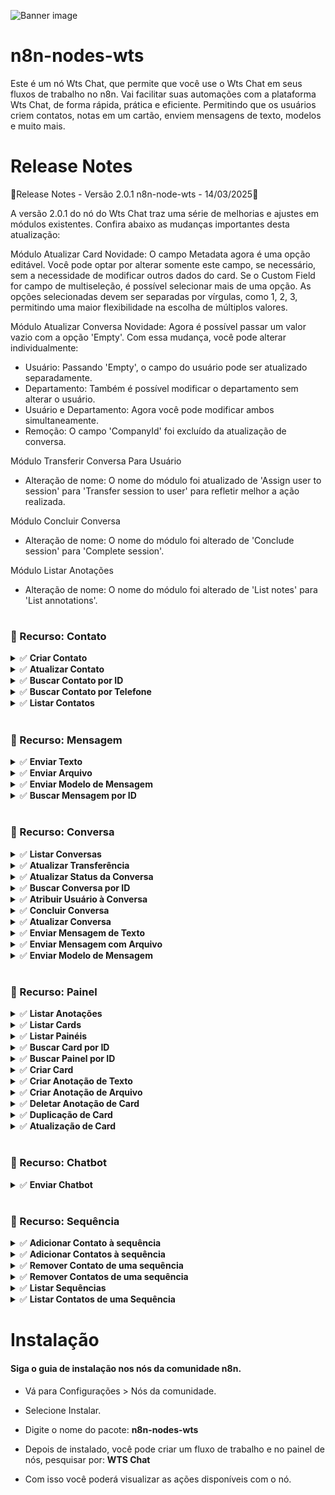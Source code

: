 ![Banner image](https://user-images.githubusercontent.com/10284570/173569848-c624317f-42b1-45a6-ab09-f0ea3c247648.png)

# n8n-nodes-wts
Este é um nó Wts Chat, que permite que você use o Wts Chat em seus fluxos de trabalho no n8n.
Vai facilitar suas automações com a plataforma Wts Chat, de forma rápida, prática e eficiente.
Permitindo que os usuários criem contatos, notas em um cartão, enviem mensagens de texto, modelos e muito mais.

# Release Notes
📌Release Notes - Versão 2.0.1 n8n-node-wts - 14/03/2025📌

A versão 2.0.1 do nó do Wts Chat traz uma série de melhorias e ajustes em módulos existentes. Confira abaixo as mudanças importantes desta atualização:

Módulo Atualizar Card
Novidade: O campo Metadata agora é uma opção editável. Você pode optar por alterar somente este campo, se necessário, sem a necessidade de modificar outros dados do card.
 Se o Custom Field for campo de multiseleção, é possível selecionar mais de uma opção. As opções selecionadas devem ser separadas por vírgulas, como 1, 2, 3, permitindo uma maior flexibilidade na escolha de múltiplos valores.

Módulo Atualizar Conversa
Novidade: Agora é possível passar um valor vazio com a opção 'Empty'. Com essa mudança, você pode alterar individualmente:
- Usuário: Passando 'Empty', o campo do usuário pode ser atualizado separadamente.
- Departamento: Também é possível modificar o departamento sem alterar o usuário.
- Usuário e Departamento: Agora você pode modificar ambos simultaneamente.
- Remoção: O campo 'CompanyId' foi excluído da atualização de conversa.

Módulo Transferir Conversa Para Usuário
- Alteração de nome: O nome do módulo foi atualizado de 'Assign user to session' para 'Transfer session to user' para refletir melhor a ação realizada.

Módulo Concluir Conversa
- Alteração de nome: O nome do módulo foi alterado de 'Conclude session' para 'Complete session'.

Módulo Listar Anotações
- Alteração de nome: O nome do módulo foi alterado de 'List notes' para 'List annotations'.

<h1></h1>
<h3>📌 Recurso: Contato</h3>

<details>
  <summary>✅ <b> Criar Contato</b></summary>
</details>

<details>
  <summary>✅ <b> Atualizar Contato</b></summary>
</details> 

<details>
  <summary>✅ <b> Buscar Contato por ID</b></summary>
</details>

<details>
  <summary>✅ <b> Buscar Contato por Telefone</b></summary>
</details>

<details>
  <summary>✅ <b> Listar Contatos</b></summary>
</details>

<h1></h1>
<h3>📌 Recurso: Mensagem</h3>

<details>
  <summary>✅ <b> Enviar Texto</b></summary>
</details>

<details>
  <summary>✅ <b> Enviar Arquivo</b></summary>
</details>

<details>
  <summary>✅ <b> Enviar Modelo de Mensagem</b></summary>
</details>


<details>
  <summary>✅ <b> Buscar Mensagem por ID</b></summary>
</details>

<h1></h1>
<h3>📌 Recurso: Conversa</h3>
<details>
<summary>✅ <b> Listar Conversas</b></summary>
</details>
<details>
<summary>✅ <b> Atualizar Transferência</b></summary>
</details>
<details>
<summary>✅ <b> Atualizar Status da Conversa</b></summary>
</details>
<details>
<summary>✅ <b> Buscar Conversa por ID</b></summary>
</details>
<details>
<summary>✅ <b> Atribuir Usuário à Conversa</b></summary>
</details> 
<details>
<summary>✅ <b> Concluir Conversa</b></summary>
</details>
<details>
<summary>✅ <b> Atualizar Conversa</b></summary>
</details>
<details>
<summary>✅ <b> Enviar Mensagem de Texto</b></summary>
</details>
<details>
<summary>✅ <b> Enviar Mensagem com Arquivo</b></summary>
</details>
<details>
<summary>✅ <b> Enviar Modelo de Mensagem</b></summary>
</details>

<h1></h1>
<h3>📌 Recurso: Painel</h3>
<details>
<summary>✅ <b> Listar Anotações</b></summary>
</details>
<details>
<summary>✅ <b> Listar Cards</b></summary>
</details>
<details>
<summary>✅ <b> Listar Painéis</b></summary>
</details>
<details>
<summary>✅ <b> Buscar Card por ID</b></summary>
</details>
<details>
<summary>✅ <b> Buscar Painel por ID</b></summary>
</details>
<details>
<summary>✅ <b> Criar Card</b></summary>
</details>
<details>
<summary>✅ <b> Criar Anotação de Texto</b></summary>
</details>
<details>
<summary>✅ <b> Criar Anotação de Arquivo</b></summary>
</details>
<details>
<summary>✅ <b> Deletar Anotação de Card</b></summary>
</details>
<details>
<summary>✅ <b> Duplicação de Card</b></summary>
</details>
<details>
<summary>✅ <b> Atualização de Card</b></summary>
</details>

<h1></h1>
<h3>📌 Recurso: Chatbot</h3>
<details>
<summary>✅ <b> Enviar Chatbot</b></summary>
</details>

<h1></h1>
<h3>📌 Recurso: Sequência</h3>
<details>
<summary>✅ <b> Adicionar Contato à sequência</b></summary>
</details>
<details>
<summary>✅ <b> Adicionar Contatos à sequência</b></summary>
</details>
<details>
<summary>✅ <b> Remover Contato de uma sequência</b></summary>
</details>
<details>
<summary>✅ <b> Remover Contatos de uma sequência</b></summary>
</details>
<details>
<summary>✅ <b> Listar Sequências</b></summary>
</details>
<details>
<summary>✅ <b> Listar Contatos de uma Sequência</b></summary>
</details>

<h1></h1>

# Instalação

#### Siga o guia de instalação nos nós da comunidade n8n.

 - Vá para Configurações > Nós da comunidade.

- Selecione Instalar.

- Digite o nome do pacote: **n8n-nodes-wts**

- Depois de instalado, você pode criar um fluxo de trabalho e no painel de nós, pesquisar por: **WTS Chat**

- Com isso você poderá visualizar as ações disponíveis com o nó.